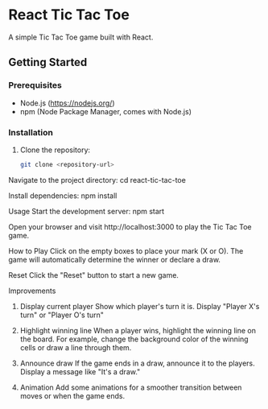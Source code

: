 # React Tic Tac Toe

A simple Tic Tac Toe game built with React.

## Getting Started

### Prerequisites

- Node.js (https://nodejs.org/)
- npm (Node Package Manager, comes with Node.js)

### Installation

1. Clone the repository:

   ```bash
   git clone <repository-url>

Navigate to the project directory:
cd react-tic-tac-toe

Install dependencies:
npm install

Usage
Start the development server:
npm start

Open your browser and visit http://localhost:3000 to play the Tic Tac Toe game.

How to Play
Click on the empty boxes to place your mark (X or O).
The game will automatically determine the winner or declare a draw.

Reset
Click the "Reset" button to start a new game.

Improvements
1. Display current player
Show which player's turn it is. Display "Player X's turn" or "Player O's turn"

2. Highlight winning line
When a player wins, highlight the winning line on the board. For example, change the background color of the winning cells or draw a line through them. 

3. Announce draw
If the game ends in a draw, announce it to the players. Display a message like "It's a draw."
   
4. Animation
Add some animations for a smoother transition between moves or when the game ends. 
